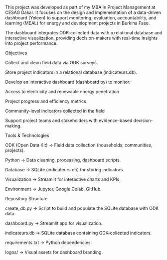 This project was developed as part of my MBA in Project Management at CESAG Dakar. It focuses on the design and implementation of a data-driven dashboard (Yeleen) to support monitoring, evaluation, accountability, and learning (MEAL) for energy and development projects in Burkina Faso.

The dashboard integrates ODK-collected data with a relational database and interactive visualization, providing decision-makers with real-time insights into project performance.

Objectives

Collect and clean field data via ODK surveys.

Store project indicators in a relational database (indicateurs.db).

Develop an interactive dashboard (dashboard.py) to monitor:

Access to electricity and renewable energy penetration

Project progress and efficiency metrics

Community-level indicators collected in the field

Support project teams and stakeholders with evidence-based decision-making.

Tools & Technologies

ODK (Open Data Kit) → Field data collection (households, communities, projects).

Python → Data cleaning, processing, dashboard scripts.

Database → SQLite (indicateurs.db) for storing indicators.

Visualization → Streamlit for interactive charts and KPIs.

Environment → Jupyter, Google Colab, GitHub.

Repository Structure

create_db.py → Script to build and populate the SQLite database with ODK data.

dashboard.py → Streamlit app for visualization.

indicateurs.db → SQLite database containing ODK-collected indicators.

requirements.txt → Python dependencies.

logos/ → Visual assets for dashboard branding.
